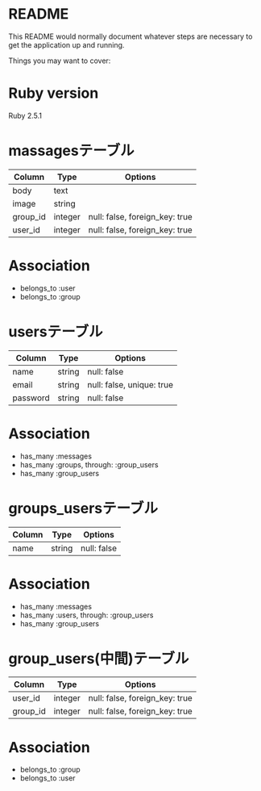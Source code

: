 # README

This README would normally document whatever steps are necessary to get the
application up and running.

Things you may want to cover:

# Ruby version
Ruby 2.5.1

# massagesテーブル
|Column|Type|Options|
|------|----|-------|
|body|text||
|image|string||
|group_id|integer|null: false, foreign_key: true|
|user_id|integer|null: false, foreign_key: true|

# Association
* belongs_to :user
* belongs_to :group



# usersテーブル
|Column|Type|Options|
|------|----|-------|
|name|string|null: false|
|email|string|null: false, unique: true|
|password|string|null: false|

# Association
* has_many :messages
* has_many :groups, through: :group_users
* has_many :group_users



# groups_usersテーブル
|Column|Type|Options|
|------|----|-------|
|name|string|null: false|

# Association
* has_many :messages
* has_many :users, through: :group_users
* has_many :group_users



# group_users(中間)テーブル
|Column|Type|Options|
|------|----|-------|
|user_id|integer|null: false, foreign_key: true|
|group_id|integer|null: false, foreign_key: true|

# Association
* belongs_to :group
* belongs_to :user







